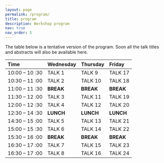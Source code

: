 ```yaml
---
layout: page
permalink: /program/
title: program
description: Workshop program
nav: true
nav_order: 5
---
```


The table below is a tentative version of the program. Soon all the talk titles and abstracts will also be available here.


| Time  |Wednesday  |Thursday|Friday  |
|:----|:------|:------|:------|
|10:00 – 10 :30|	TALK 1|	TALK 9 |	TALK 17|
|10:30 – 11 :00|	TALK 2|	TALK 10|	TALK 18|
|11:00 – 11 :30|	**BREAK** | **BREAK**  |**BREAK**  |	
|11:30 – 12 :00|	TALK 3|	TALK 11|	TALK 19|
|12:00 – 12 :30|	TALK 4|	TALK 12|	TALK 20|
|12:30 – 14 :30|	**LUNCH** |	**LUNCH**  |**LUNCH** |	
|14:30 – 15 :00|	TALK 5|	TALK 13|	TALK 21|
|15:00 – 15 :30|	TALK 6|	TALK 14|	TALK 22|
|15:30 – 16 :00|		**BREAK** | **BREAK**  |**BREAK**  |	
|16:30 – 17 :00|	TALK 7|	TALK 15|	TALK 23|
|16:30 – 17 :00|	TALK 8|	TALK 16|	TALK 24|




